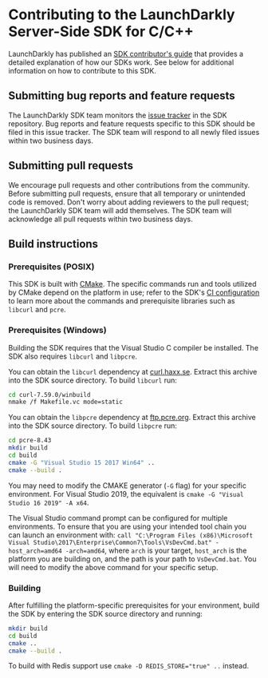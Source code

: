 # Contributing to the LaunchDarkly Server-Side SDK for C/C++

LaunchDarkly has published an [SDK contributor's guide](https://docs.launchdarkly.com/docs/sdk-contributors-guide) that provides a detailed explanation of how our SDKs work. See below for additional information on how to contribute to this SDK.

## Submitting bug reports and feature requests

The LaunchDarkly SDK team monitors the [issue tracker](https://github.com/launchdarkly/c-server-sdk/issues) in the SDK repository. Bug reports and feature requests specific to this SDK should be filed in this issue tracker. The SDK team will respond to all newly filed issues within two business days.

## Submitting pull requests

We encourage pull requests and other contributions from the community. Before submitting pull requests, ensure that all temporary or unintended code is removed. Don't worry about adding reviewers to the pull request; the LaunchDarkly SDK team will add themselves. The SDK team will acknowledge all pull requests within two business days.

## Build instructions

### Prerequisites (POSIX)

This SDK is built with [CMake](https://cmake.org/). The specific commands run and tools utilized by CMake depend on the platform in use; refer to the SDK's [CI configuration](.circleci/config.yml) to learn more about the commands and prerequisite libraries such as `libcurl` and `pcre`.

### Prerequisites (Windows)

Building the SDK requires that the Visual Studio C compiler be installed. The SDK also requires `libcurl` and `libpcre`.

You can obtain the `libcurl` dependency at [curl.haxx.se](https://curl.haxx.se/download/curl-7.59.0.zip). Extract this archive into the SDK source directory. To build `libcurl` run:

```bash
cd curl-7.59.0/winbuild
nmake /f Makefile.vc mode=static
```

You can obtain the `libpcre` dependency at [ftp.pcre.org](https://ftp.pcre.org/pub/pcre/pcre-8.43.zip). Extract this archive into the SDK source directory. To build `libpcre` run:

```bash
cd pcre-8.43
mkdir build
cd build
cmake -G "Visual Studio 15 2017 Win64" ..
cmake --build .
```

You may need to modify the CMAKE generator (`-G` flag) for your specific environment. For Visual Studio 2019, the equivalent is `cmake -G "Visual Studio 16 2019" -A x64`.

The Visual Studio command prompt can be configured for multiple environments. To ensure that you are using your intended tool chain you can launch an environment with: `call "C:\Program Files (x86)\Microsoft Visual Studio\2017\Enterprise\Common7\Tools\VsDevCmd.bat" -host_arch=amd64 -arch=amd64`, where `arch` is your target, `host_arch` is the platform you are building on, and the path is your path to `VsDevCmd.bat`. You will need to modify the above command for your specific setup.

### Building

After fulfilling the platform-specific prerequisites for your environment, build the SDK by entering the SDK source directory and running:

```bash
mkdir build
cd build
cmake ..
cmake --build .
```

To build with Redis support use `cmake -D REDIS_STORE="true" ..` instead.
